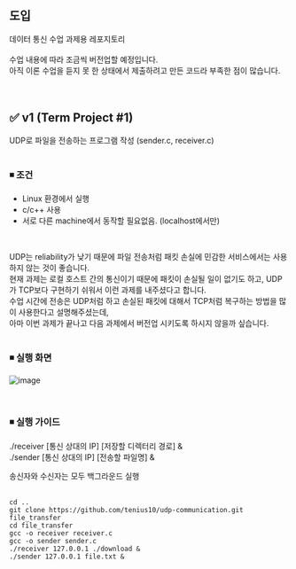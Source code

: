 ## 도입
데이터 통신 수업 과제용 레포지토리<br/><br/>
수업 내용에 따라 조금씩 버전업할 예정입니다.<br/>
아직 이론 수업을 듣지 못 한 상태에서 제출하려고 만든 코드라 부족한 점이 많습니다.
<br/>
<br/>
<br/>

## ✅ v1 (Term Project #1)
UDP로 파일을 전송하는 프로그램 작성 (sender.c, receiver.c)
<br/>
<br/>

### ◾ 조건
- Linux 환경에서 실행
- c/c++ 사용
- 서로 다른 machine에서 동작할 필요없음. (localhost에서만)
<br/>

UDP는 reliability가 낮기 때문에 파일 전송처럼 패킷 손실에 민감한 서비스에서는 사용하지 않는 것이 좋습니다.<br/>
현재 과제는 로컬 호스트 간의 통신이기 때문에 패킷이 손실될 일이 없기도 하고, UDP가 TCP보다 구현하기 쉬워서 이런 과제를 내주셨다고 합니다.<br/>
수업 시간에 전송은 UDP처럼 하고 손실된 패킷에 대해서 TCP처럼 복구하는 방법을 많이 사용한다고 설명해주셨는데, <br/>
아마 이번 과제가 끝나고 다음 과제에서 버전업 시키도록 하시지 않을까 싶습니다.<br/>
<br/>

### ◾ 실행 화면
![image](https://github.com/tenius10/udp-communication/assets/108507183/03a8bac2-5d44-44b7-85f8-92f8829be2aa)

<br/>

### ◾ 실행 가이드

./receiver [통신 상대의 IP] [저장할 디렉터리 경로] & <br/>
./sender [통신 상대의 IP] [전송할 파일명] & <br/>

송신자와 수신자는 모두 백그라운드 실행<br/>
<br/>

```
cd ..
git clone https://github.com/tenius10/udp-communication.git file_transfer
cd file_transfer
gcc -o receiver receiver.c
gcc -o sender sender.c
./receiver 127.0.0.1 ./download &
./sender 127.0.0.1 file.txt &
```

